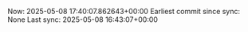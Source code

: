 Now: 2025-05-08 17:40:07.862643+00:00 Earliest commit since sync: None Last sync: 2025-05-08 16:43:07+00:00
